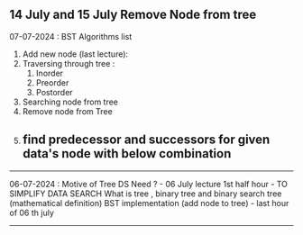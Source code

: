 
14 July and 15 July 
Remove Node from tree
------------------------
07-07-2024 : 
BST Algorithms list
1. Add new node (last lecture):
2. Traversing through tree :
    1) Inorder 
    2) Preorder
    3) Postorder
3. Searching node from tree
4. Remove node from Tree
5. find predecessor and successors for given data's node with below combination
    - 
---------------------------

06-07-2024 :
Motive of Tree DS Need ? -  06 July lecture 1st half hour
    - TO SIMPLIFY DATA SEARCH
What is tree , binary tree and binary search tree (mathematical definition)
BST implementation (add node to tree) - last hour of 06 th july

----------------------------